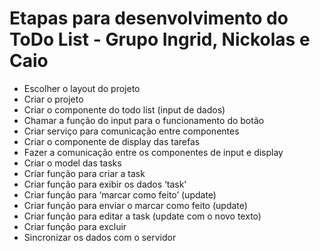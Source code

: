 # Etapas para desenvolvimento do ToDo List - Grupo Ingrid, Nickolas e Caio

* Escolher o layout do projeto 
* Criar o projeto
* Criar o componente do todo list (input de dados)
* Chamar a função do input para o funcionamento do botão
* Criar serviço para comunicação entre componentes
* Criar o componente de display das tarefas
* Fazer a comunicação entre os componentes de input e display
* Criar o model das tasks
* Criar função para criar a task
* Criar função para exibir os dados ‘task’ 
* Criar função para ‘marcar como feito’ (update)
* Criar função para enviar o marcar como feito  (update)
* Criar função para editar a task (update com o novo texto)
* Criar função para excluir 
* Sincronizar os dados com o servidor

